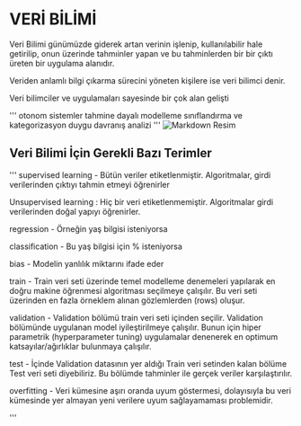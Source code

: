 # VERİ BİLİMİ 

 Veri Bilimi günümüzde giderek artan verinin işlenip, kullanılabilir hale getirilip, onun üzerinde tahmıinler yapan ve bu tahminlerden bir bir çıktı üreten bir uygulama alanıdır. 
 
 Veriden anlamlı bilgi çıkarma sürecini yöneten kişilere ise veri bilimci denir.
    
Veri bilimciler ve uygulamaları sayesinde bir çok alan gelişti 

'''
    otonom sistemler
    tahmine dayalı modelleme 
    sınıflandırma ve kategorizasyon 
    duygu davranış analizi 
'''
![Markdown Resim](https://www.veribilimiokulu.com/wp-content/uploads/2020/03/1-2-e1585215346554.png)
    
## Veri Bilimi İçin Gerekli Bazı Terimler 

'''
   supervised learning - Bütün veriler etiketlenmiştir. Algoritmalar, girdi verilerinden çıktıyı tahmin etmeyi öğrenirler
   
   Unsupervised learning : Hiç bir veri etiketlenmemiştir. Algoritmalar girdi verilerinden doğal yapıyı öğrenirler.
   
   regression - Örneğin yaş bilgisi isteniyorsa  
   
   classification - Bu yaş bilgisi için % isteniyorsa 
   
   bias - Modelin yanlılık miktarını ifade eder
   
   train - Train veri seti üzerinde temel modelleme denemeleri yapılarak en doğru makine öğrenmesi algoritması seçilmeye çalışılır. Bu veri seti üzerinden en fazla örneklem alınan gözlemlerden (rows) oluşur.
   
   validation  - Validation bölümü train veri seti içinden seçilir. Validation bölümünde uygulanan model iyileştirilmeye çalışılır. Bunun için hiper parametrik (hyperparameter tuning) uygulamalar denenerek en optimum katsayılar/ağırlıklar bulunmaya çalışılır.
   
   test - İçinde Validation datasının yer aldığı Train veri setinden kalan bölüme Test veri seti diyebiliriz. Bu bölümde tahminler ile gerçek veriler karşılaştırılır.
   
   overfitting - Veri kümesine aşırı oranda uyum göstermesi, dolayısıyla bu veri kümesinde yer almayan yeni verilere uyum sağlayamaması problemidir.
   
   

'''
    
    
    
